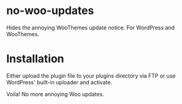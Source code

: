 no-woo-updates
==============

Hides the annoying WooThemes update notice. For WordPress and WooThemes.

Installation
==============

Either upload the plugin file to your plugins directory via FTP or use WordPress' built-in uploader and activate.

Voila! No more annoying Woo updates.